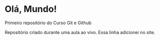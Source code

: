 # Olá, Mundo!
Primeiro repositório do Curso Git e Github

Repositório criado durante uma aula ao vivo.
Essa linha adicionei no site.
